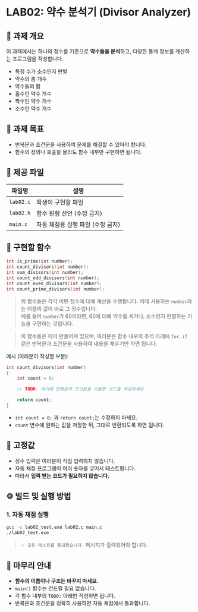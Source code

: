 # LAB02: 약수 분석기 (Divisor Analyzer)

## 🧾 과제 개요

이 과제에서는 하나의 정수를 기준으로 **약수들을 분석**하고, 
다양한 통계 정보를 계산하는 프로그램을 작성합니다.

- 특정 수가 소수인지 판별
- 약수의 총 개수  
- 약수들의 합  
- 홀수인 약수 개수  
- 짝수인 약수 개수  
- 소수인 약수 개수  

## 🎯 과제 목표

- 반복문과 조건문을 사용하여 문제를 해결할 수 있어야 합니다.
- 함수의 정의나 호출을 몰라도 함수 내부만 구현하면 됩니다.


## 📁 제공 파일

| 파일명        | 설명                                |
|---------------|-------------------------------------|
| `lab02.c`     | 학생이 구현할 파일                  |
| `lab02.h`     | 함수 원형 선언 (수정 금지)         |
| `main.c`      | 자동 채점용 실행 파일 (수정 금지)  |


## 🧩 구현할 함수

```c
int is_prime(int number);
int count_divisors(int number);
int sum_divisors(int number);
int count_odd_divisors(int number);
int count_even_divisors(int number);
int count_prime_divisors(int number);
```

> 위 함수들은 각각 어떤 정수에 대해 계산을 수행합니다. 이때 사용하는 `number`라는 이름의 값이 바로 그 정수입니다.  
> 예를 들어 `number`가 60이라면, 60에 대해 약수를 세거나, 소수인지 판별하는 기능을 구현하는 것입니다.

> 이 함수들은 이미 만들어져 있으며, 여러분은 함수 내부의 주석 아래에 `for`, `if` 같은 반복문과 조건문을 사용하여 내용을 채우기만 하면 됩니다.

예시 (여러분이 작성할 부분):

```c
int count_divisors(int number)
{
    int count = 0;

    // TODO: 여기에 반복문과 조건문을 이용한 코드를 작성하세요.

    return count;
}
```

- `int count = 0;` 과 `return count;`는 수정하지 마세요.  
- `count` 변수에 원하는 값을 저장한 뒤, 그대로 반환되도록 하면 됩니다.


## 🔢 고정값

- 정수 입력은 여러분이 직접 입력하지 않습니다.
- 자동 채점 프로그램이 여러 숫자를 넣어서 테스트합니다.
- 따라서 **입력 받는 코드가 필요하지 않습니다.**


## ⚙️ 빌드 및 실행 방법

### 1. 자동 채점 실행

```bash
gcc -o lab02_test.exe lab02.c main.c
./lab02_test.exe
```

> `✅ 모든 테스트를 통과했습니다.` 메시지가 출력되어야 합니다.


## 🧭 마무리 안내

- **함수의 이름이나 구조는 바꾸지 마세요.**
- `main()` 함수는 건드릴 필요 없습니다.
- 각 함수 내부의 `TODO:` 아래만 작성하면 됩니다.
- 반복문과 조건문을 정확히 사용하면 자동 채점에서 통과합니다.
